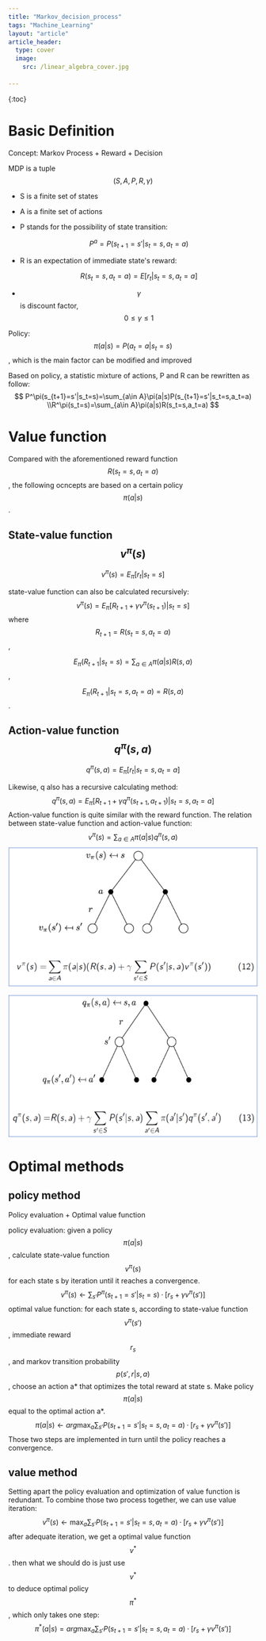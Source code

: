```yaml
---
title: "Markov_decision_process"
tags: "Machine_Learning"
layout: "article"
article_header:
  type: cover
  image:
    src: /linear_algebra_cover.jpg

---
```


{:toc}

# Basic Definition

Concept: Markov Process + Reward + Decision

MDP is a tuple $$(S,A,P,R,\gamma)$$

- S is a finite set of states

- A is a finite set of actions

- P stands for the possibility of state transition: 

  $$P^a=P(s_{t+1}=s'|s_t=s,a_t=a)$$

- R is an expectation of immediate state's reward: 

  $$R(s_t=s,a_t=a)=E[r_t|s_t=s,a_t=a]$$

- $$\gamma$$ is discount factor, $$0\le\gamma\le1$$

Policy: $$\pi(a|s)=P(a_t=a|s_t=s)$$, which is the main factor can be modified and improved

Based on policy, a statistic mixture of actions, P and R can be rewritten as follow:
$$
P^\pi(s_{t+1}=s'|s_t=s)=\sum_{a\in A}\pi(a|s)P(s_{t+1}=s'|s_t=s,a_t=a)
\\R^\pi(s_t=s)=\sum_{a\in A}\pi(a|s)R(s_t=s,a_t=a)
$$

# Value function

Compared with the aforementioned reward function $$R(s_t=s,a_t=a)$$, the following ocncepts are based on a certain policy $$\pi(a|s)$$.

## State-value function  $$v^\pi(s)$$

$$
v^\pi(s)=E_\pi[r_t|s_t=s]
$$

state-value function can also be calculated recursively:
$$
v^\pi(s)=E_\pi[R_{t+1}+\gamma v^\pi(s_{t+1})|s_t=s]
$$
where $$R_{t+1}=R(s_t=s,a_t=a)$$,

$$E_\pi(R_{t+1}|s_t=s)=\sum_{a\in A}\pi(a|s)R(s,a)$$,

$$E_\pi(R_{t+1}|s_t=s,a_t=a)=R(s,a)$$.

## Action-value function  $$q^\pi(s,a)$$

$$
q^\pi(s,a)=E_\pi[r_t|s_t=s,a_t=a]
$$

Likewise, q also has a recursive calculating method:
$$
q^\pi(s,a)=E_\pi[R_{t+1}+\gamma q^\pi(s_{t+1},a_{t+1})|s_t=s,a_t=a]
$$
Action-value function is quite similar with the reward function. The relation between state-value function and action-value function:
$$
v^\pi(s)=\sum_{a\in A}\pi(a|s)q^\pi(s,a)
$$
![](../../MDP1.png)

![MDP2](../../MDP2.png)

# Optimal methods

## policy method

Policy evaluation + Optimal value function

policy evaluation: given a policy $$\pi(a|s)$$, calculate state-value function $$v^\pi(s)$$ for each state s by iteration until it reaches a convergence.
$$
v^\pi(s)\leftarrow\sum_{s'}P^\pi(s_{t+1}=s'|s_t=s)·[r_s+\gamma v^\pi(s')]
$$
optimal value function: for each state s, according to state-value function $$v^\pi(s')$$ , immediate reward $$r_s$$, and markov transition probability $$p(s',r|s,a)$$, choose an action a* that optimizes the total reward at state s. Make policy $$\pi(a|s)$$ equal to the optimal action a*.
$$
\pi(a|s)\leftarrow arg\max_a\sum_{s'}P(s_{t+1}=s'|s_t=s,a_t=a)·[r_s+\gamma v^\pi(s')]
$$
Those two steps are implemented in turn until the policy reaches a convergence.

## value method

Setting apart the policy evaluation and optimization of value function is redundant. To combine those two process together, we can use value iteration:
$$
v^\pi(s)\leftarrow\max_a\sum_{s'}P(s_{t+1}=s'|s_t=s,a_t=a)·[r_s+\gamma v^\pi(s')]
$$
after adequate iteration, we get a optimal value function $$v^*$$. then what we should do is just use $$v^*$$ to deduce optimal policy $$\pi^*$$, which only takes one step:
$$
\pi^*(a|s)=arg\max_a\sum_{s'}P(s_{t+1}=s'|s_t=s,a_t=a)·[r_s+\gamma v^\pi(s')]
$$
